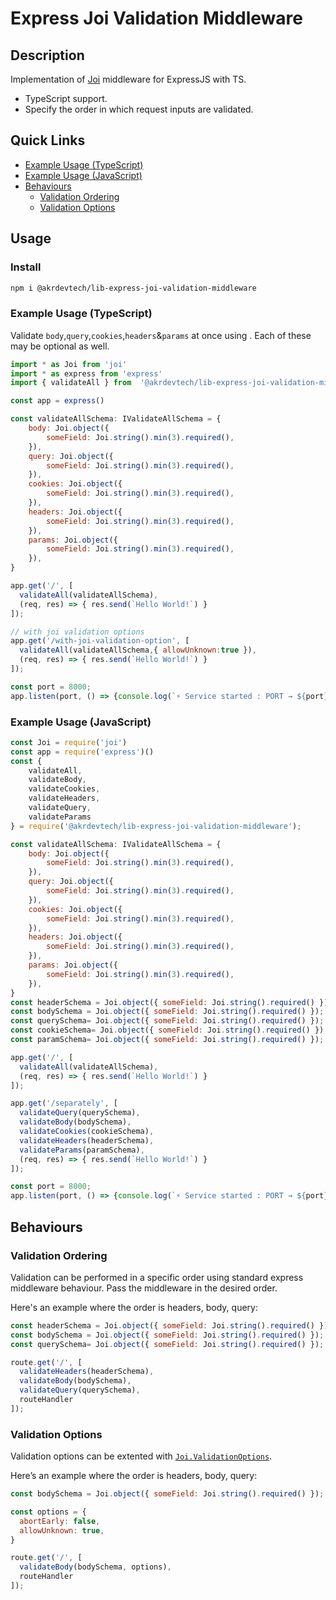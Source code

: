 # Express Joi Validation Middleware
## Description
Implementation of [Joi](https://www.npmjs.com/package/joi) middleware for ExpressJS with TS.
-   TypeScript support.
-   Specify the order in which request inputs are validated.
## Quick Links

-   [Example Usage (TypeScript)](https://www.npmjs.com/package/@akrdevtech/lib-express-joi-validation-middleware#Example-Usage-typescript)
-   [Example Usage (JavaScript)](https://www.npmjs.com/package/@akrdevtech/lib-express-joi-validation-middleware#Example-Usage-javascript)
-   [Behaviours](https://www.npmjs.com/package/@akrdevtech/lib-express-joi-validation-middleware#Behaviours)
    -   [Validation Ordering](https://www.npmjs.com/package/@akrdevtech/lib-express-joi-validation-middleware#validation-ordering)
    - [Validation Options](https://www.npmjs.com/package/@akrdevtech/lib-express-joi-validation-middleware#validation-options)
## Usage
### Install
```sh
npm i @akrdevtech/lib-express-joi-validation-middleware
```
### [](https://www.npmjs.com/package/@akrdevtech/lib-express-joi-validation-middleware#Example-Usage-typescript) Example Usage (TypeScript)

Validate `body`,`query`,`cookies`,`headers`&`params` at once using . Each of these may be optional as well.
```js script
import * as Joi from 'joi'
import * as express from 'express'
import { validateAll } from  '@akrdevtech/lib-express-joi-validation-middleware';

const app = express()

const validateAllSchema: IValidateAllSchema = {
    body: Joi.object({
        someField: Joi.string().min(3).required(),
    }),
    query: Joi.object({
        someField: Joi.string().min(3).required(),
    }),
    cookies: Joi.object({
        someField: Joi.string().min(3).required(),
    }),
    headers: Joi.object({
        someField: Joi.string().min(3).required(),
    }),
    params: Joi.object({
        someField: Joi.string().min(3).required(),
    }),
}

app.get('/', [
  validateAll(validateAllSchema),
  (req, res) => { res.send(`Hello World!`) }
]);

// with joi validation options
app.get('/with-joi-validation-option', [
  validateAll(validateAllSchema,{ allowUnknown:true }),
  (req, res) => { res.send(`Hello World!`) }
]);

const port = 8000;
app.listen(port, () => {console.log(`⚡️ Service started : PORT → ${port}}`);
```
### [](https://www.npmjs.com/package/@akrdevtech/lib-express-joi-validation-middleware#Example-Usage-javascript) Example Usage (JavaScript)
```js script
const Joi = require('joi')
const app = require('express')()
const {
    validateAll,
    validateBody,
    validateCookies,
    validateHeaders,
    validateQuery,
    validateParams
} = require('@akrdevtech/lib-express-joi-validation-middleware');

const validateAllSchema: IValidateAllSchema = {
    body: Joi.object({
        someField: Joi.string().min(3).required(),
    }),
    query: Joi.object({
        someField: Joi.string().min(3).required(),
    }),
    cookies: Joi.object({
        someField: Joi.string().min(3).required(),
    }),
    headers: Joi.object({
        someField: Joi.string().min(3).required(),
    }),
    params: Joi.object({
        someField: Joi.string().min(3).required(),
    }),
}
const headerSchema = Joi.object({ someField: Joi.string().required() });
const bodySchema = Joi.object({ someField: Joi.string().required() });
const querySchema= Joi.object({ someField: Joi.string().required() });
const cookieSchema= Joi.object({ someField: Joi.string().required() });
const paramSchema= Joi.object({ someField: Joi.string().required() });

app.get('/', [
  validateAll(validateAllSchema),
  (req, res) => { res.send(`Hello World!`) }
]);

app.get('/separately', [
  validateQuery(querySchema),
  validateBody(bodySchema),
  validateCookies(cookieSchema),
  validateHeaders(headerSchema),
  validateParams(paramSchema),
  (req, res) => { res.send(`Hello World!`) }
]);

const port = 8000;
app.listen(port, () => {console.log(`⚡️ Service started : PORT → ${port}}`);
```
##  [](https://www.npmjs.com/package/@akrdevtech/lib-express-joi-validation-middleware#Behaviours)Behaviours


### [](https://www.npmjs.com/package/@akrdevtech/lib-express-joi-validation-middleware#validation-ordering)Validation Ordering

Validation can be performed in a specific order using standard express middleware behaviour. Pass the middleware in the desired order.

Here's an example where the order is headers, body, query:
```js script
const headerSchema = Joi.object({ someField: Joi.string().required() });
const bodySchema = Joi.object({ someField: Joi.string().required() });
const querySchema= Joi.object({ someField: Joi.string().required() });

route.get('/', [
  validateHeaders(headerSchema),
  validateBody(bodySchema),
  validateQuery(querySchema),
  routeHandler
]);
```

### [](https://www.npmjs.com/package/@akrdevtech/lib-express-joi-validation-middleware#validation-options)Validation Options
Validation options can be extented with [`Joi.ValidationOptions`](https://joi.dev/api/?v=17.7.0#anyvalidatevalue-options).

Here’s an example where the order is headers, body, query:
```js script
const bodySchema = Joi.object({ someField: Joi.string().required() });

const options = {
  abortEarly: false,
  allowUnknown: true,
}

route.get('/', [
  validateBody(bodySchema, options),
  routeHandler
]);
```